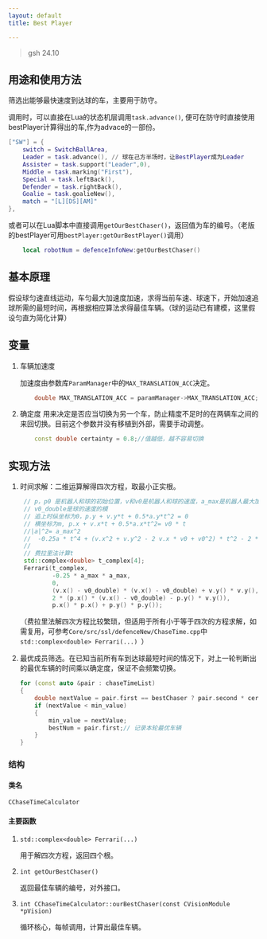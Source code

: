 ```yaml
---
layout: default 
title: Best Player

---
```


> gsh 24.10

## 用途和使用方法

筛选出能够最快速度到达球的车，主要用于防守。

调用时，可以直接在Lua的状态机层调用`task.advance()`, 便可在防守时直接使用bestPlayer计算得出的车,作为advace的一部份。

```Lua
["SW"] = {
    switch = SwitchBallArea,
    Leader = task.advance(), // 球在己方半场时，让BestPlayer成为Leader
    Assister = task.support("Leader",0),
    Middle = task.marking("First"),
    Special = task.leftBack(),
    Defender = task.rightBack(),
    Goalie = task.goalieNew(),
    match = "[L][DS][AM]"
},
```

或者可以在Lua脚本中直接调用`getOurBestChaser()`，返回值为车的编号。（老版的bestPlayer可用`bestPlayer:getOurBestPlayer()`调用）

```Lua
    local robotNum = defenceInfoNew:getOurBestChaser() 
```

## 基本原理

假设球匀速直线运动，车匀最大加速度加速，求得当前车速、球速下，开始加速追球所需的最短时间，再根据相应算法求得最佳车辆。（球的运动已有建模，这里假设匀直为简化计算）

## 变量

1. 车辆加速度

    加速度由参数库`ParamManager`中的`MAX_TRANSLATION_ACC`决定。

    ```cpp
        double MAX_TRANSLATION_ACC = paramManager->MAX_TRANSLATION_ACC;
    ```

2. 确定度
    用来决定是否应当切换为另一个车，防止精度不足时的在两辆车之间的来回切换。目前这个参数并没有移植到外部，需要手动调整。

    ```cpp
        const double certainty = 0.8;//值越低，越不容易切换
    ```

## 实现方法

1. 时间求解：二维运算解得四次方程，取最小正实根。

   ```cpp
    // p，p0 是机器人和球的初始位置，v和v0是机器人和球的速度，a_max是机器人最大加速度
    // v0_double是球的速度的模
    // 追上时纵坐标为0，p.y + v.y*t + 0.5*a.y*t^2 = 0
    // 横坐标为m, p.x + v.x*t + 0.5*a.x*t^2= v0 * t
    //|a|^2= a_max^2
    //  -0.25a * t^4 + (v.x^2 + v.y^2 - 2 v.x * v0 + v0^2) * t^2 - 2 * (p.x * v.x + p.y * v.y ) * t + p.x^2 + p.y^2 = 0
    //
    // 费拉里法计算t
    std::complex<double> t_complex[4];
    Ferrari(t_complex,
            -0.25 * a_max * a_max,
            0,
            (v.x() - v0_double) * (v.x() - v0_double) + v.y() * v.y(),
            2 * (p.x() * (v.x() - v0_double) - p.y() * v.y()),
            p.x() * p.x() + p.y() * p.y());
    ```

    （费拉里法解四次方程比较繁琐，但适用于所有小于等于四次的方程求解，如需复用，可参考`Core/src/ssl/defenceNew/ChaseTime.cpp`中`std::complex<double> Ferrari(...)
`）

2. 最优成员筛选。在已知当前所有车到达球最短时间的情况下，对上一轮判断出的最优车辆的时间乘以确定度，保证不会频繁切换。

    ```cpp
    for (const auto &pair : chaseTimeList)
    {
        double nextValue = pair.first == bestChaser ? pair.second * certainty : pair.second; // 如果是上一轮的最优车辆，乘以确定度
        if (nextValue < min_value)
        {
            min_value = nextValue;
            bestNum = pair.first;// 记录本轮最优车辆
        }
    }
    ```

### 结构

#### 类名

`CChaseTimeCalculator`

#### 主要函数

1. `std::complex<double> Ferrari(...)`

    用于解四次方程，返回四个根。

2. `int getOurBestChaser()`

    返回最佳车辆的编号，对外接口。

3. `int CChaseTimeCalculator::ourBestChaser(const CVisionModule *pVision)`

    循环核心，每帧调用，计算出最佳车辆。

